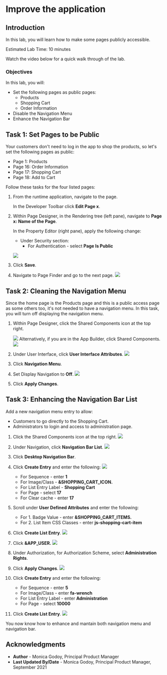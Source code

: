 # Improve the application

## Introduction

In this lab, you will learn how to make some pages publicly accessible.

Estimated Lab Time: 10 minutes

Watch the video below for a quick walk through of the lab.

[](youtube:lwQ3lvul9iE)

### Objectives
In this lab, you will:
- Set the following pages as public pages:
    - Products
    - Shopping Cart
    - Order Information
- Disable the Navigation Menu
- Enhance the Navigation Bar

## Task 1: Set Pages to be Public
Your customers don't need to log in the app to shop the products, so let's set the following pages as public:
- Page  1: Products
- Page 16: Order Information
- Page 17: Shopping Cart
- Page 18: Add to Cart

Follow these tasks for the four listed pages:

1. From the runtime application, navigate to the page.

    In the Developer Toolbar click **Edit Page x**.

2. Within Page Designer, in the Rendering tree (left pane), navigate to  **Page x: Name of the Page**.

    In the Property Editor (right pane), apply the following change:
    - Under Security section:
        - For Authentication - select **Page Is Public**

    ![](./images/public-page.png " ")

3. Click **Save**.

4. Navigate to Page Finder and go to the next page. 
    ![](./images/page-finder.png " ")

## Task 2: Cleaning the Navigation Menu
Since the home page is the Products page and this is a public access page as some others too, it's not needed to have a navigation menu. 
In this task, you will turn off displaying the navigation menu.

1. Within Page Designer, click the Shared Components icon at the top right.

    ![](./images/shared-components.png " ")
   Alternatively, if you are in the App Builder, click Shared Components.
   ![](./images/shared-components2.png " ")

2. Under User Interface, click **User Interface Attributes**.
    ![](./images/interface-attributes.png " ")
3. Click **Navigation Menu**.

4. Set Display Navigation to **Off**.
    ![](./images/nav-menu.png " ")

5. Click **Apply Changes**.

## Task 3: Enhancing the Navigation Bar List
Add a new navigation menu entry to allow:
- Customers to go directly to the Shopping Cart.
- Administrators to login and access to administration page.

1. Click the Shared Components icon at the top right.
    ![](./images/shared-components3.png " ")
2. Under Navigation, click **Navigation Bar List**.
    ![](./images/navigation-bar.png " ")

3. Click **Desktop Navigation Bar**.

4. Click **Create Entry** and enter the following:
![](./images/create-entry.png " ")
    - For Sequence - enter **1**
    - For Image/Class - **&SHOPPING\_CART\_ICON.**
    - For List Entry Label - **Shopping Cart**
    - For Page - select **17**
    - For Clear cache - enter **17**
    
5. Scroll under **User Defined Attributes** and enter the following:
    - For 1. Badge Value - enter  **&SHOPPING\_CART\_ITEMS.**
    - For 2. List Item CSS Classes - enter **js-shopping-cart-item**

5. Click **Create List Entry**.
    ![](./images/create-entry2.png " ")
    
6. Click **&APP_USER.** 
    ![](./images/edit-app-user.png " ")

7. Under Authorization, for Authorization Scheme, select **Administration Rights**.

8. Click **Apply Changes**.
    ![](./images/authorization.png " ")

4. Click **Create Entry**  and enter the following:
    - For Sequence - enter **5**
    - For Image/Class - enter **fa-wrench**
    - For List Entry Label - enter **Administration**
    - For Page - select **10000**
    
5. Click **Create List Entry**.
    ![](./images/new-entry.png " ")


You now know how to enhance and mantain both navigation menu and navigation bar.

## **Acknowledgments**

- **Author** - Monica Godoy, Principal Product Manager
- **Last Updated By/Date** - Monica Godoy, Principal Product Manager, September 2021